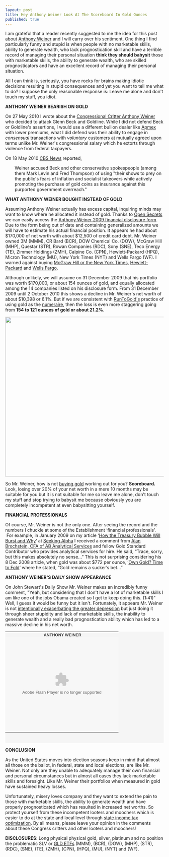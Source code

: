 ```yaml
---
layout: post
title: Hey Anthony Weiner Look At The Scoreboard In Gold Ounces
published: true
---
```

<p>I am grateful that a reader recently suggested to me the idea for this post about <a title="anthony weiner" href="http://www.runtogold.com/2010/10/anthony-weiner-scoreboard/" target="_blank">Anthony Weiner</a> and I will carry over his sentiment. One thing I find particularly funny and stupid is when people with no marketable skills, ability to generate wealth, who lack prognostication skill and have a terrible record of managing their personal situation <strong>think they should babysit</strong> those with marketable skills, the ability to generate wealth, who are skilled prognosticators and have an excellent record of managing their personal situation.<img src="{{ site.baseurl }}/images/021010.jpg" border="0" alt="" width="1" height="1" /></p>
<p>All I can think is, seriously, you have rocks for brains making idiotic decisions resulting in stupid consequences and yet you want to tell me what to do? I suppose the only reasonable response is: Leave me alone and don't touch my stuff, you idiot.</p>
<p><strong>ANTHONY WEINER BEARISH ON GOLD</strong></p>
<p>On 27 May 2010 I wrote about the <a title="anthony weiner" href="http://www.runtogold.com/2010/05/glenn-beck-goldline-and-gainesville-coins/" target="_blank">Congressional Critter Anthony Weiner</a> who decided to attack Glenn Beck and Goldline. While I did not defend Beck or Goldline's assertions, I would use a different bullion dealer like <a title="apmex" href="http://www.runtogold.com/apmexoct2" target="_blank">Apmex</a> with lower premiums, what I did defend was their ability to engage in <em>consensual</em> transactions with <em>voluntary</em> customers at mutually agreed upon terms unlike Mr. Weiner's congressional salary which he extorts through violence from federal taxpayers.</p>
<p>On 18 May 2010 <a title="cbs news" href="http://www.cbsnews.com/8301-503544_162-20005295-503544.html" target="_blank">CBS News</a> reported,</p>
<p style="padding-left: 30px;">Weiner accused Beck and other conservative spokespeople (among them Mark Levin and Fred Thompson) of using "their shows to prey on the public's fears of inflation and socialist takeovers while actively promoting the purchase of gold coins as insurance against this purported government overreach."</p>
<p><strong>WHAT ANTHONY WEINER BOUGHT INSTEAD OF GOLD</strong></p>
<p>Assuming Anthony Weiner actually has excess capital, inquiring minds may want to know where he allocated it instead of gold. Thanks to <a title="open secrets" href="http://www.opensecrets.org/politicians/otherdata.php?cycle=2010&amp;cid=N00001110&amp;type=I" target="_blank">Open Secrets</a> we can easily access the <a title="anthony weiner financial disclosure form" href="http://www.runtogold.com/images/anthony-weiner-financial-disclosure.pdf" target="_blank">Anthony Weiner 2009 financial disclosure form</a>. Due to the form being out of date and containing generalized amounts we will have to estimate his actual financial position. It appears he had about $170,000 of net worth with about $12,500 of credit card debt. Mr. Weiner owned 3M (MMM), CR Bard (BCR), DOW Chemical Co. (DOW), McGraw Hill (MHP), Questar (STR), Rowan Companies (RDC), Sony (SNE), Teco Energy (TE), Zimmer Holdings (ZMH), Calpine Co. (CPN), Hewlett-Packard (HPQ), Micron Technology (MU), New York Times (NYT) and Wells Fargo (WF). I warned against buying <a title="newspapers evapoarting" href="http://www.runtogold.com/2009/03/newspapers-evaporating-at-tremendous-speeds/" target="_blank">McGraw Hill or the New York Times</a>, <a title="hewlett-packard" href="http://www.runtogold.com/2008/12/mac-v-pc/" target="_blank">Hewlett-Packard</a> and <a title="wells fargo" href="http://www.runtogold.com/2009/04/fair-value-lying/" target="_blank">Wells Fargo</a>.</p>
<p>Although unlikely, we will assume on 31 December 2009 that his portfolio was worth $170,000, or about 154 ounces of gold, and equally allocated among the 14 companies listed on his disclosure form. From 31 December 2009 until 2 October 2010 this shows a decline in Mr. Weiner's net worth of about $10,398 or 6.1%. But if we are consistent with <a title="runtogold" href="http://www.runtogold.com" target="_blank">RunToGold's</a> practice of using gold as the <a title="numeraire" href="http://www.runtogold.com/2010/01/numeraire/" target="_blank">numeraire</a>, then the loss is even more staggering going from <strong>154 to 121 ounces of gold or about 21.2%</strong>.</p>
<p><img class="aligncenter" title="anthony weiner financial holdings gold" src="{{ site.baseurl }}/images/anthony-weiner-financial-holding-gold.jpg" alt="" width="520" height="507" /></p>
<p>So Mr. Weiner, how is not <a title="buying gold" href="http://www.runtogold.com/how-to-buy-gold-or-silver/" target="_blank">buying gold</a> working out for you? <strong>Scoreboard. </strong>Look, losing over 20% of your net worth in a mere 10 months may be suitable for you but it is not suitable for me so leave me alone, don't touch my stuff and stop trying to babysit me because obviously you are completely incompetent at even babysitting yourself.</p>
<p><strong>FINANCIAL PROFESSIONALS</strong></p>
<p>Of course, Mr. Weiner is not the only one. After seeing the record and the numbers I chuckle at some of the Establishment ‘financial professionals’.  For example, in January 2009 on my article ‘<a href="http://seekingalpha.com/article/115284-how-the-treasury-bubble-will-burst-and-why" target="_blank">How the Treasury Bubble Will Burst and Why</a>‘ at <a href="http://seekingalpha.com/author/trace-mayer" target="_blank">Seeking Alpha</a> I received a comment from <a title="alan brochstein ab analytical services" href="http://www.runtogold.com/2009/02/a-herd-of-single-digit-midgets/" target="_blank">Alan Brochstein, CFA of AB Analytical Services</a> and fellow Gold Standard Contributor who provides analytical services for hire. He said, “Trace, sorry, but this makes absolutely no sense…” This is not surprising considering his 8 Dec 2008 article, when gold was about $772 per ounce, ‘<a href="http://seekingalpha.com/article/109582-own-gold-time-to-fold" target="_blank">Own Gold? Time to Fold</a>‘ where he stated, “Gold remains a sucker’s bet…”</p>
<p><strong>ANTHONY WEINER'S DAILY SHOW APPEARANCE</strong></p>
<p>On John Stewart's Daily Show Mr. Weiner makes an incredibly funny comment, "Yeah, but considering that I don't have a lot of marketable skills I am like one of the jobs Obama created so I get to keep doing this. (1:41)" Well, I guess it would be funny but it isn't. Fortunately, it appears Mr. Weiner is not <a title="greater depression" href="http://www.runtogold.com/2009/03/how-to-intentionally-exacerbate-the-greater-depression/" target="_blank">intentionally exacerbating the greater depression</a> but just doing it through sheer stupidity and lack of marketable skills, the inability to generate wealth and a really bad prognostication ability which has led to a massive decline in his net worth.</p>
<table style="font: normal normal normal 11px/normal arial; color: #333333; background-color: #f5f5f5; height: 353px;" cellspacing="0" cellpadding="0" width="360">
<tbody>
<tr style="height: 14px;" valign="middle">
<td style="padding-top: 2px; padding-right: 1px; padding-bottom: 0px; padding-left: 5px; text-align: center;" colspan="2"><span style="font-size: small;"><a style="color: #333; text-decoration: none; font-weight: bold;" href="http://www.thedailyshow.com/watch/thu-february-4-2010/anthony-weiner" target="_blank"><strong>A</strong></a><strong>NTHONY WEINER</strong></span></td>
</tr>
<tr valign="middle">
<td style="padding: 0px;" colspan="2"><object style="display: block;" classid="clsid:d27cdb6e-ae6d-11cf-96b8-444553540000" width="360" height="301" codebase="http://download.macromedia.com/pub/shockwave/cabs/flash/swflash.cab#version=6,0,40,0"><param name="bgcolor" value="#000000" /><param name="flashvars" value="autoPlay=false" /><param name="src" value="http://media.mtvnservices.com/mgid:cms:item:comedycentral.com:263479" /><param name="wmode" value="window" /><param name="allowfullscreen" value="true" /><embed style="display: block;" type="application/x-shockwave-flash" width="360" height="301" src="http://media.mtvnservices.com/mgid:cms:item:comedycentral.com:263479" allowfullscreen="true" wmode="window" flashvars="autoPlay=false" bgcolor="#000000"></embed></object></td>
</tr>
</tbody>
</table>
<p><strong>CONCLUSION</strong></p>
<p>As the United States moves into election seasons keep in mind that almost all those on the ballot, in federal, state and local elections, are like Mr. Weiner. Not only are they unable to adequately manage their own financial and personal circumstances but in almost all cases they lack marketable skills and foresight. Like Mr. Weiner their portfolios when measured in gold have sustained heavy losses.</p>
<p>Unfortunately, misery loves company and they want to extend the pain to those with marketable skills, the ability to generate wealth and have properly prognosticated which has resulted in increased net worths. So protect yourself from these incompetent looters and moochers which is easier to do at the state and local level through <a title="state income tax optimization" href="http://taxdomicile.howtovanish.com/prelaunch1" target="_blank">state income tax optimization</a>. By all means, please leave your opinion in the comments about these Congress critters and other looters and moochers!</p>
<p><strong>DISCLOSURES</strong>: Long physical physical gold, silver, platinum and no position the problematic SLV or <a title="gld etf" href="http://www.runtogold.com/2008/12/a-problem-with-gld-and-slv-etfs/" target="_blank">GLD ETFs</a> (MMM), (BCR), (DOW), (MHP), (STR), (RDC), (SNE), (TE), (ZMH), (CPN), (HPQ), (MU), (NYT) and (WF).</p>
